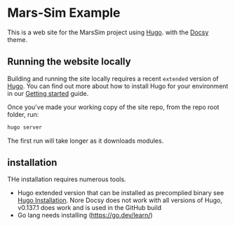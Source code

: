 # Mars-Sim Example

This is a web site for the MarsSim project using [Hugo](https://gohugo.io). with the [Docsy](https://www.docsy.dev/) theme.

## Running the website locally

Building and running the site locally requires a recent `extended` version of [Hugo](https://gohugo.io).
You can find out more about how to install Hugo for your environment in our
[Getting started](https://gohugo.io/installation/) guide.

Once you've made your working copy of the site repo, from the repo root folder, run:

```bash
hugo server
```

The first run will take longer as it downloads modules.

## installation

THe installation requires numerous tools.

- Hugo extended version that can be installed as precomplied binary see [Hugo Installation](https://gohugo.io/installation/). Nore Docsy does not work with all versions of Hugo, v0.137.1 does work and is used in the GitHub build
- Go lang needs installing (https://go.dev/learn/)

[Docsy user guide]: https://docsy.dev/docs
[Docsy]: https://github.com/google/docsy
[example.docsy.dev]: https://example.docsy.dev
